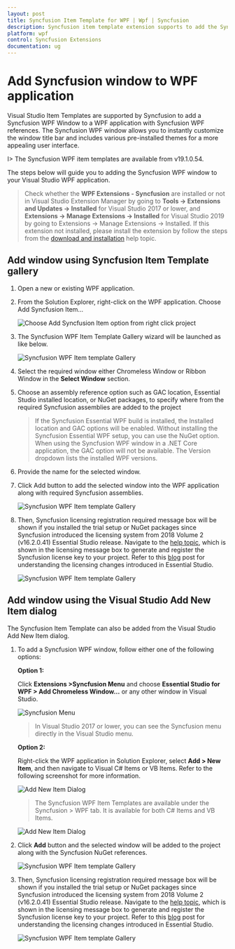 ```yaml
---
layout: post
title: Syncfusion Item Template for WPF | Wpf | Syncfusion
description: Syncfusion item template extension supports to add the Syncfusion WPF Window into WPF application with add Syncfusion WPF references.
platform: wpf
control: Syncfusion Extensions
documentation: ug
---
```



# Add Syncfusion window to WPF application

Visual Studio Item Templates are supported by Syncfusion to add a Syncfusion WPF Window to a WPF application with Syncfusion WPF references. The Syncfusion WPF window allows you to instantly customize the window title bar and includes various pre-installed themes for a more appealing user interface.

I> The Syncfusion WPF item templates are available from v19.1.0.54. 

The steps below will guide you to adding the Syncfusion WPF window to your Visual Studio WPF application. 

> Check whether the **WPF Extensions - Syncfusion** are installed or not in Visual Studio Extension Manager by going to **Tools -> Extensions and Updates -> Installed** for Visual Studio 2017 or lower, and **Extensions -> Manage Extensions -> Installed** for Visual Studio 2019 by going to Extensions -> Manage Extensions -> Installed. If this extension not installed, please install the extension by follow the steps from the [download and installation](https://help.syncfusion.com/wpf/visual-studio-integration/vs2019-extensions/download-and-installation) help topic.

## Add window using Syncfusion Item Template gallery

1.	Open a new or existing WPF application.
2.	From the Solution Explorer, right-click on the WPF application. Choose Add Syncfusion Item...

    ![Choose Add Syncfusion Item option from right click project](Add-Item-images\Add-syncfusion-item.png)

3.	The Syncfusion WPF Item Template Gallery wizard will be launched as like below.

    ![Syncfusion WPF Item template Gallery](Add-Item-images\Syncufsion-Item-Template-Gallery.png)
4.	Select the required window either Chromeless Window or Ribbon Window in the **Select Window** section. 
5.	Choose an assembly reference option such as GAC location, Essential Studio installed location, or NuGet packages, to specify where from the required Syncfusion assemblies are added to the project

    > If the Syncfusion Essential WPF build is installed, the Installed location and GAC options will be enabled. Without installing the Syncfusion Essential WPF setup, you can use the NuGet option. When using the Syncfusion WPF window in a .NET Core application, the GAC option will not be available. The Version dropdown lists the installed WPF versions.
6.	Provide the name for the selected window.
7.	Click Add button to add the selected window into the WPF application along with required Syncfusion assemblies.

    ![Syncfusion WPF Item template Gallery](Add-Item-images\Added-Item.png)
8.	Then, Syncfusion licensing registration required message box will be shown if you installed the trial setup or NuGet packages since Syncfusion introduced the licensing system from 2018 Volume 2 (v16.2.0.41) Essential Studio release. Navigate to the [help topic](https://help.syncfusion.com/common/essential-studio/licensing/license-key#how-to-generate-syncfusion-license-key), which is shown in the licensing message box to generate and register the Syncfusion license key to your project. Refer to this [blog](https://blog.syncfusion.com/post/Whats-New-in-2018-Volume-2-Licensing-Changes-in-the-1620x-Version-of-Essential-Studio.aspx) post for understanding the licensing changes introduced in Essential Studio.

    ![Syncfusion WPF Item template Gallery](Add-Item-images\LicensePage.png)

## Add window using the Visual Studio Add New Item dialog

The Syncfusion Item Template can also be added from the Visual Studio Add New Item dialog.


1.	To add a Syncfusion WPF window, follow either one of the following options:

	**Option 1:**

	Click **Extensions >Syncfusion Menu** and choose **Essential Studio for WPF > Add Chromeless Window…** or any other window in Visual Studio.    

	![Syncfusion Menu](Add-Item-images\SyncfusionMenu.png)

	> In Visual Studio 2017 or lower, you can see the  Syncfusion menu directly in the Visual Studio menu.

	**Option 2:**

	Right-click the WPF application in Solution Explorer, select **Add > New Item**, and then navigate to Visual C# Items or VB Items. Refer to the following screenshot for more information.

	![Add New Item Dialog](Add-Item-images\AddNewMenu.png)

	> The Syncfusion WPF Item Templates are available under the Syncfusion > WPF tab. It is available for both C# Items and VB Items.

	![Add New Item Dialog](Add-Item-images\AddNewItemDialog.png)

2.	Click **Add** button and the selected window will be added to the project along with the Syncfusion NuGet references.
    
	![Syncfusion WPF Item template Gallery](Add-Item-images\Added-Item.png)

3.	Then, Syncfusion licensing registration required message box will be shown if you installed the trial setup or NuGet packages since Syncfusion introduced the licensing system from 2018 Volume 2 (v16.2.0.41) Essential Studio release. Navigate to the [help topic](https://help.syncfusion.com/common/essential-studio/licensing/license-key#how-to-generate-syncfusion-license-key), which is shown in the licensing message box to generate and register the Syncfusion license key to your project. Refer to this [blog](https://blog.syncfusion.com/post/Whats-New-in-2018-Volume-2-Licensing-Changes-in-the-1620x-Version-of-Essential-Studio.aspx) post for understanding the licensing changes introduced in Essential Studio.

      ![Syncfusion WPF Item template Gallery](Add-Item-images\LicensePage.png)